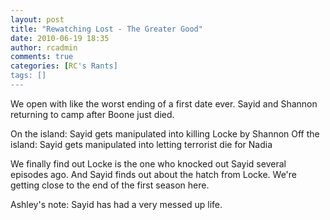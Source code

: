 ```yaml
---
layout: post
title: "Rewatching Lost - The Greater Good"
date: 2010-06-19 18:35
author: rcadmin
comments: true
categories: [RC's Rants]
tags: []
---
```

We open with like the worst ending of a first date ever. Sayid and Shannon returning to camp after Boone just died.

On the island: Sayid gets manipulated into killing Locke by Shannon
Off the island: Sayid gets manipulated into letting terrorist die for Nadia

We finally find out Locke is the one who knocked out Sayid several episodes ago. And Sayid finds out about the hatch from Locke. We're getting close to the end of the first season here. 

Ashley's note: Sayid has had a very messed up life. 
